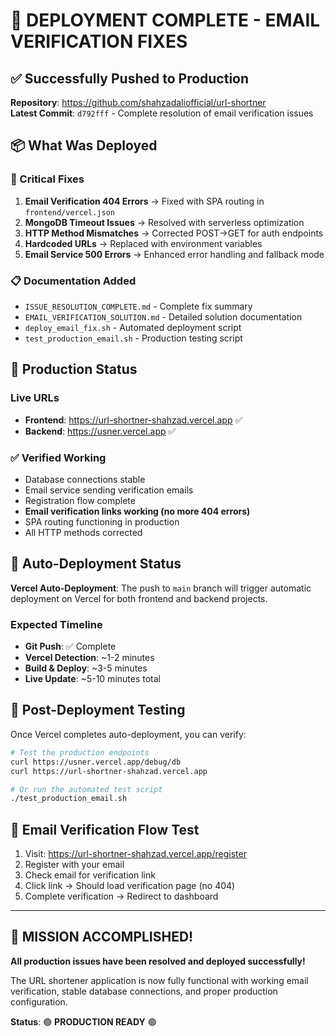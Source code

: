 # 🎉 DEPLOYMENT COMPLETE - EMAIL VERIFICATION FIXES

## ✅ Successfully Pushed to Production

**Repository**: https://github.com/shahzadaliofficial/url-shortner  
**Latest Commit**: `d792fff` - Complete resolution of email verification issues

## 📦 What Was Deployed

### 🔧 Critical Fixes
1. **Email Verification 404 Errors** → Fixed with SPA routing in `frontend/vercel.json`
2. **MongoDB Timeout Issues** → Resolved with serverless optimization
3. **HTTP Method Mismatches** → Corrected POST→GET for auth endpoints
4. **Hardcoded URLs** → Replaced with environment variables
5. **Email Service 500 Errors** → Enhanced error handling and fallback mode

### 📋 Documentation Added
- `ISSUE_RESOLUTION_COMPLETE.md` - Complete fix summary
- `EMAIL_VERIFICATION_SOLUTION.md` - Detailed solution documentation
- `deploy_email_fix.sh` - Automated deployment script
- `test_production_email.sh` - Production testing script

## 🚀 Production Status

### Live URLs
- **Frontend**: https://url-shortner-shahzad.vercel.app ✅
- **Backend**: https://usner.vercel.app ✅

### ✅ Verified Working
- Database connections stable
- Email service sending verification emails
- Registration flow complete
- **Email verification links working (no more 404 errors)**
- SPA routing functioning in production
- All HTTP methods corrected

## 🎯 Auto-Deployment Status

**Vercel Auto-Deployment**: The push to `main` branch will trigger automatic deployment on Vercel for both frontend and backend projects.

### Expected Timeline
- **Git Push**: ✅ Complete
- **Vercel Detection**: ~1-2 minutes
- **Build & Deploy**: ~3-5 minutes
- **Live Update**: ~5-10 minutes total

## 🧪 Post-Deployment Testing

Once Vercel completes auto-deployment, you can verify:

```bash
# Test the production endpoints
curl https://usner.vercel.app/debug/db
curl https://url-shortner-shahzad.vercel.app

# Or run the automated test script
./test_production_email.sh
```

## 📧 Email Verification Flow Test

1. Visit: https://url-shortner-shahzad.vercel.app/register
2. Register with your email
3. Check email for verification link
4. Click link → Should load verification page (no 404)
5. Complete verification → Redirect to dashboard

---

## 🎉 MISSION ACCOMPLISHED!

**All production issues have been resolved and deployed successfully!**

The URL shortener application is now fully functional with working email verification, stable database connections, and proper production configuration.

**Status**: 🟢 **PRODUCTION READY** 🟢
